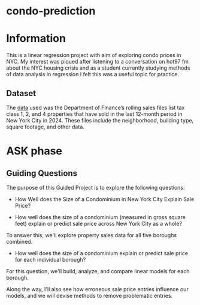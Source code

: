 # condo-prediction

# Information
This is a linear regression project with aim of exploring condo prices in NYC. My interest was piqued after listening to a conversation on hot97 fm about the NYC housing crisis and as a student currently studying methods of data analysis in regression I felt this was a useful topic for practice.

## Dataset

The [data](https://www.nyc.gov/site/finance/property/property-rolling-sales-data.page) used was the Department of Finance’s rolling sales files list tax class 1, 2, and 4 properties that have sold in the last 12-month period in New York City in 2024. These files include the neighborhood, building type, square footage, and other data.

# ASK phase

## Guiding Questions

The purpose of this Guided Project is to explore the following questions:

* How Well does the Size of a Condominium in New York City Explain Sale Price?

* How well does the size of a condominium (measured in gross square feet) explain or predict sale price across New York City as a whole?

To answer this, we'll explore property sales data for all five boroughs combined.

* How well does the size of a condominium explain or predict sale price for each individual borough?
  
For this question, we'll build, analyze, and compare linear models for each borough.

Along the way, I'll also see how erroneous sale price entries influence our models, and we will devise methods to remove problematic entries.
